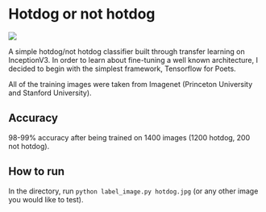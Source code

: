 # Hotdog or not hotdog
![](https://media.giphy.com/media/3ohzdSmUdpinK1sX3G/giphy.gif)

A simple hotdog/not hotdog classifier built through transfer learning on InceptionV3. In order to learn about fine-tuning a well known architecture, I decided to begin with the simplest framework, Tensorflow for Poets.

All of the training images were taken from Imagenet (Princeton University and Stanford University).

## Accuracy
98-99% accuracy after being trained on 1400 images (1200 hotdog, 200 not hotdog).
## How to run
In the directory, run `python label_image.py hotdog.jpg` (or any other image you would like to test).

